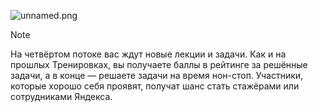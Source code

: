 ![unnamed.png](..%2F..%2F..%2FDownloads%2Funnamed.png)

> [!NOTE]
> На четвёртом потоке вас ждут новые лекции и задачи. Как и на прошлых Тренировках, вы получаете баллы в рейтинге за решённые задачи, а в конце — решаете задачи на время нон-стоп. Участники, которые хорошо себя проявят, получат шанс стать стажёрами или сотрудниками Яндекса.